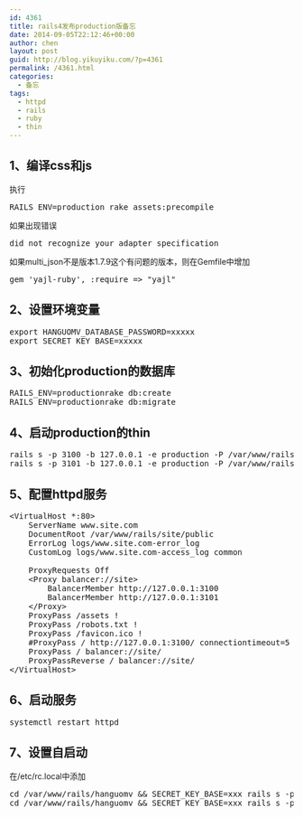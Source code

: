 ```yaml
---
id: 4361
title: rails4发布production版备忘
date: 2014-09-05T22:12:46+00:00
author: chen
layout: post
guid: http://blog.yikuyiku.com/?p=4361
permalink: /4361.html
categories:
  - 备忘
tags:
  - httpd
  - rails
  - ruby
  - thin
---
```

## 1、编译css和js

执行

<pre>RAILS_ENV=production rake assets:precompile
</pre>

如果出现错误

<pre>did not recognize your adapter specification
</pre>

如果multi_json不是版本1.7.9这个有问题的版本，则在Gemfile中增加

<pre>gem 'yajl-ruby', :require => "yajl"
</pre>

## 2、设置环境变量

<pre>export HANGUOMV_DATABASE_PASSWORD=xxxxx
export SECRET_KEY_BASE=xxxxx
</pre>

## 3、初始化production的数据库

<pre>RAILS_ENV=productionrake db:create
RAILS_ENV=productionrake db:migrate
</pre>

## 4、启动production的thin

<pre>rails s -p 3100 -b 127.0.0.1 -e production -P /var/www/rails/site/tmp/pids/server3100.pid -d
rails s -p 3101 -b 127.0.0.1 -e production -P /var/www/rails/site/tmp/pids/server3101.pid -d
</pre>

## 5、配置httpd服务

<pre>&lt;VirtualHost *:80&gt;
    ServerName www.site.com
    DocumentRoot /var/www/rails/site/public
    ErrorLog logs/www.site.com-error_log
    CustomLog logs/www.site.com-access_log common

    ProxyRequests Off
    &lt;Proxy balancer://site&gt;
        BalancerMember http://127.0.0.1:3100
        BalancerMember http://127.0.0.1:3101
    &lt;/Proxy&gt;
    ProxyPass /assets !
    ProxyPass /robots.txt !
    ProxyPass /favicon.ico !
    #ProxyPass / http://127.0.0.1:3100/ connectiontimeout=5 timeout=30
    ProxyPass / balancer://site/
    ProxyPassReverse / balancer://site/
&lt;/VirtualHost&gt;
</pre>

## 6、启动服务

<pre>systemctl restart httpd
</pre>

## 7、设置自启动

在/etc/rc.local中添加

<pre>cd /var/www/rails/hanguomv && SECRET_KEY_BASE=xxx rails s -p 3100 -b 127.0.0.1 -e production -P /var/www/rails/site/tmp/pids/server3100.pid -d && cd /root
cd /var/www/rails/hanguomv && SECRET_KEY_BASE=xxx rails s -p 3101 -b 127.0.0.1 -e production -P /var/www/rails/site/tmp/pids/server3101.pid -d && cd /root
</pre>